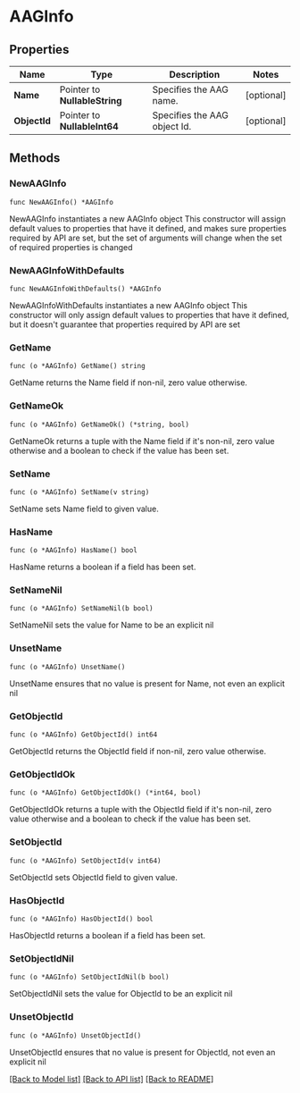 # AAGInfo

## Properties

Name | Type | Description | Notes
------------ | ------------- | ------------- | -------------
**Name** | Pointer to **NullableString** | Specifies the AAG name. | [optional] 
**ObjectId** | Pointer to **NullableInt64** | Specifies the AAG object Id. | [optional] 

## Methods

### NewAAGInfo

`func NewAAGInfo() *AAGInfo`

NewAAGInfo instantiates a new AAGInfo object
This constructor will assign default values to properties that have it defined,
and makes sure properties required by API are set, but the set of arguments
will change when the set of required properties is changed

### NewAAGInfoWithDefaults

`func NewAAGInfoWithDefaults() *AAGInfo`

NewAAGInfoWithDefaults instantiates a new AAGInfo object
This constructor will only assign default values to properties that have it defined,
but it doesn't guarantee that properties required by API are set

### GetName

`func (o *AAGInfo) GetName() string`

GetName returns the Name field if non-nil, zero value otherwise.

### GetNameOk

`func (o *AAGInfo) GetNameOk() (*string, bool)`

GetNameOk returns a tuple with the Name field if it's non-nil, zero value otherwise
and a boolean to check if the value has been set.

### SetName

`func (o *AAGInfo) SetName(v string)`

SetName sets Name field to given value.

### HasName

`func (o *AAGInfo) HasName() bool`

HasName returns a boolean if a field has been set.

### SetNameNil

`func (o *AAGInfo) SetNameNil(b bool)`

 SetNameNil sets the value for Name to be an explicit nil

### UnsetName
`func (o *AAGInfo) UnsetName()`

UnsetName ensures that no value is present for Name, not even an explicit nil
### GetObjectId

`func (o *AAGInfo) GetObjectId() int64`

GetObjectId returns the ObjectId field if non-nil, zero value otherwise.

### GetObjectIdOk

`func (o *AAGInfo) GetObjectIdOk() (*int64, bool)`

GetObjectIdOk returns a tuple with the ObjectId field if it's non-nil, zero value otherwise
and a boolean to check if the value has been set.

### SetObjectId

`func (o *AAGInfo) SetObjectId(v int64)`

SetObjectId sets ObjectId field to given value.

### HasObjectId

`func (o *AAGInfo) HasObjectId() bool`

HasObjectId returns a boolean if a field has been set.

### SetObjectIdNil

`func (o *AAGInfo) SetObjectIdNil(b bool)`

 SetObjectIdNil sets the value for ObjectId to be an explicit nil

### UnsetObjectId
`func (o *AAGInfo) UnsetObjectId()`

UnsetObjectId ensures that no value is present for ObjectId, not even an explicit nil

[[Back to Model list]](../README.md#documentation-for-models) [[Back to API list]](../README.md#documentation-for-api-endpoints) [[Back to README]](../README.md)


